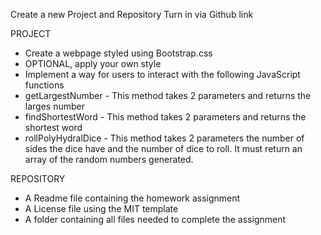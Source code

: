 Create a new Project and Repository
Turn in via Github link

PROJECT

* Create a webpage styled using Bootstrap.css
* OPTIONAL, apply your own style
* Implement a way for users to interact with the following JavaScript functions
* getLargestNumber - This method takes 2 parameters and returns the larges number
* findShortestWord - This method takes 2 parameters and returns the shortest word
* rollPolyHydralDice - This method takes 2 parameters the number of sides the dice have and the number of dice to roll. It must return an array of the random numbers generated.

REPOSITORY

* A Readme file containing the homework assignment
* A License file using the MIT template
* A folder containing all files needed to complete the assignment